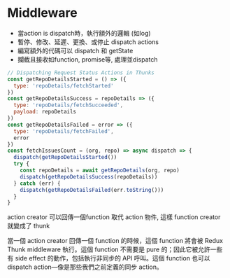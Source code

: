 # Middleware

- 當action is dispatch時，執行額外的邏輯 (如log)
- 暫停、修改、延遲、更換、或停止 dispatch actions
- 編寫額外的代碼可以 dispatch 和 getState
- 攔截且接收如function, promise等, 處理並dispatch

```js
// Dispatching Request Status Actions in Thunks
const getRepoDetailsStarted = () => ({
  type: 'repoDetails/fetchStarted'
})
const getRepoDetailsSuccess = repoDetails => ({
  type: 'repoDetails/fetchSucceeded',
  payload: repoDetails
})
const getRepoDetailsFailed = error => ({
  type: 'repoDetails/fetchFailed',
  error
})
const fetchIssuesCount = (org, repo) => async dispatch => {
  dispatch(getRepoDetailsStarted())
  try {
    const repoDetails = await getRepoDetails(org, repo)
    dispatch(getRepoDetailsSuccess(repoDetails))
  } catch (err) {
    dispatch(getRepoDetailsFailed(err.toString()))
  }
}
```

action creator 可以回傳一個function 取代 action 物件, 這樣 function creator 就變成了 thunk

當一個 action creator 回傳一個 function 的時候，這個 function 將會被 Redux Thunk middleware 執行。這個 function 不需要是 pure 的；因此它被允許一些有 side effect 的動作，包括執行非同步的 API 呼叫。這個 function 也可以 dispatch action—像是那些我們之前定義的同步 action。
